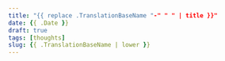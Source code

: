 ```yaml
---
title: "{{ replace .TranslationBaseName "-" " " | title }}"
date: {{ .Date }}
draft: true
tags: [thoughts]
slug: {{ .TranslationBaseName | lower }}
---
```

